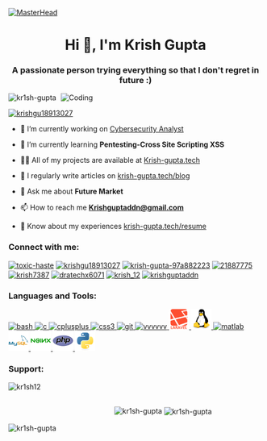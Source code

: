 [![MasterHead](https://krish-gupta.tech/assets/github/banner.jpg)](https://krish-gupta.tech)
<h1 align="center">Hi 👋, I'm Krish Gupta</h1>
<h3 align="center">A passionate person trying everything so that I don't regret in future :)</h3>
<img align="right" alt="Coding" width="400" src="https://media.tenor.com/rePDfDWO3XoAAAAd/hacking.gif">

<p align="left"> <img src="https://komarev.com/ghpvc/?username=kr1sh-gupta&label=Profile%20views&color=0e75b6&style=flat" alt="kr1sh-gupta" /> </p>

<p align="left"> <a href="https://twitter.com/krishgu18913027" target="blank"><img src="https://img.shields.io/twitter/follow/krishgu18913027?logo=twitter&style=for-the-badge" alt="krishgu18913027" /></a> </p>

- 🔭 I’m currently working on [Cybersecurity Analyst](https://mahdevops.live/)

- 🌱 I’m currently learning **Pentesting-Cross Site Scripting XSS**

- 👨‍💻 All of my projects are available at [Krish-gupta.tech](Krish-gupta.tech)

- 📝 I regularly write articles on [krish-gupta.tech/blog](krish-gupta.tech/blog)

- 💬 Ask me about **Future Market**

- 📫 How to reach me **Krishguptaddn@gmail.com**

- 📄 Know about my experiences [krish-gupta.tech/resume](krish-gupta.tech/resume)

<h3 align="left">Connect with me:</h3>
<p align="left">
<a href="https://codepen.io/toxic-haste" target="blank"><img align="center" src="https://raw.githubusercontent.com/rahuldkjain/github-profile-readme-generator/master/src/images/icons/Social/codepen.svg" alt="toxic-haste" height="30" width="40" /></a>
<a href="https://twitter.com/krishgu18913027" target="blank"><img align="center" src="https://raw.githubusercontent.com/rahuldkjain/github-profile-readme-generator/master/src/images/icons/Social/twitter.svg" alt="krishgu18913027" height="30" width="40" /></a>
<a href="https://linkedin.com/in/krish-gupta-97a882223" target="blank"><img align="center" src="https://raw.githubusercontent.com/rahuldkjain/github-profile-readme-generator/master/src/images/icons/Social/linked-in-alt.svg" alt="krish-gupta-97a882223" height="30" width="40" /></a>
<a href="https://stackoverflow.com/users/21887775" target="blank"><img align="center" src="https://raw.githubusercontent.com/rahuldkjain/github-profile-readme-generator/master/src/images/icons/Social/stack-overflow.svg" alt="21887775" height="30" width="40" /></a>
<a href="https://instagram.com/krish7387" target="blank"><img align="center" src="https://raw.githubusercontent.com/rahuldkjain/github-profile-readme-generator/master/src/images/icons/Social/instagram.svg" alt="krish7387" height="30" width="40" /></a>
<a href="https://www.youtube.com/c/dratechx6071" target="blank"><img align="center" src="https://raw.githubusercontent.com/rahuldkjain/github-profile-readme-generator/master/src/images/icons/Social/youtube.svg" alt="dratechx6071" height="30" width="40" /></a>
<a href="https://codeforces.com/profile/krish_12" target="blank"><img align="center" src="https://raw.githubusercontent.com/rahuldkjain/github-profile-readme-generator/master/src/images/icons/Social/codeforces.svg" alt="krish_12" height="30" width="40" /></a>
<a href="https://www.leetcode.com/krishguptaddn" target="blank"><img align="center" src="https://raw.githubusercontent.com/rahuldkjain/github-profile-readme-generator/master/src/images/icons/Social/leet-code.svg" alt="krishguptaddn" height="30" width="40" /></a>
</p>

<h3 align="left">Languages and Tools:</h3>
<p align="left"> <a href="https://www.gnu.org/software/bash/" target="_blank" rel="noreferrer"> <img src="https://www.vectorlogo.zone/logos/gnu_bash/gnu_bash-icon.svg" alt="bash" width="40" height="40"/> </a> <a href="https://www.cprogramming.com/" target="_blank" rel="noreferrer"> <img src="https://i.pinimg.com/originals/6e/46/e7/6e46e7dbe2bb73dacc055e5dbd85c3ad.png" alt="c" width="40" height="40"/> </a> <a href="https://www.w3schools.com/cpp/" target="_blank" rel="noreferrer"> <img src="https://fiverr-res.cloudinary.com/images/q_auto,f_auto/gigs/114253208/original/f650139840066f30c10aa746f4de46f0086c8f64/code-in-c-and-c-plus-pus.png" alt="cplusplus" width="40" height="40"/> </a> <a href="https://www.w3schools.com/css/" target="_blank" rel="noreferrer"> <img src="https://upload.wikimedia.org/wikipedia/commons/thumb/d/d5/CSS3_logo_and_wordmark.svg/1200px-CSS3_logo_and_wordmark.svg.png" alt="css3" width="40" height="40"/> </a> <a href="https://git-scm.com/" target="_blank" rel="noreferrer"> <img src="https://www.vectorlogo.zone/logos/git-scm/git-scm-icon.svg" alt="git" width="40" height="40"/> </a> <a href="https://www.w3.org/html/" target="_blank" rel="noreferrer"> <img src="//icon" alt="vvvvvv" width="40" height="40"/> </a> <a href="https://laravel.com/" target="_blank" rel="noreferrer"> <img src="https://raw.githubusercontent.com/devicons/devicon/master/icons/laravel/laravel-plain-wordmark.svg" alt="laravel" width="40" height="40"/> </a> <a href="https://www.linux.org/" target="_blank" rel="noreferrer"> <img src="https://raw.githubusercontent.com/devicons/devicon/master/icons/linux/linux-original.svg" alt="linux" width="40" height="40"/> </a> <a href="https://www.mathworks.com/" target="_blank" rel="noreferrer"> <img src="https://upload.wikimedia.org/wikipedia/commons/2/21/Matlab_Logo.png" alt="matlab" width="40" height="40"/> </a> <a href="https://www.mysql.com/" target="_blank" rel="noreferrer"> <img src="https://raw.githubusercontent.com/devicons/devicon/master/icons/mysql/mysql-original-wordmark.svg" alt="mysql" width="40" height="40"/> </a> <a href="https://www.nginx.com" target="_blank" rel="noreferrer"> <img src="https://raw.githubusercontent.com/devicons/devicon/master/icons/nginx/nginx-original.svg" alt="nginx" width="40" height="40"/> </a> <a href="https://www.php.net" target="_blank" rel="noreferrer"> <img src="https://raw.githubusercontent.com/devicons/devicon/master/icons/php/php-original.svg" alt="php" width="40" height="40"/> </a> <a href="https://www.python.org" target="_blank" rel="noreferrer"> <img src="https://raw.githubusercontent.com/devicons/devicon/master/icons/python/python-original.svg" alt="python" width="40" height="40"/> </a> </p>

<h3 align="left">Support:</h3>
<p><a href="https://www.buymeacoffee.com/kr1sh12"> <img align="left" src="https://cdn.buymeacoffee.com/buttons/v2/default-yellow.png" height="50" width="210" alt="kr1sh12" /></a></p><br><br>

<p><img align="left" src="https://github-readme-stats.vercel.app/api/top-langs?username=kr1sh-gupta&show_icons=true&locale=en&layout=compact" alt="kr1sh-gupta" /></p>

<p>&nbsp;<img align="center" src="https://github-readme-stats.vercel.app/api?username=kr1sh-gupta&show_icons=true&locale=en" alt="kr1sh-gupta" /></p>

<p><img align="center" src="https://github-readme-streak-stats.herokuapp.com/?user=kr1sh-gupta&" alt="kr1sh-gupta" /></p>
